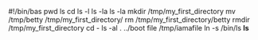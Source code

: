 #!/bin/bas
pwd
ls
cd
ls -l
ls -la
ls -la
mkdir /tmp/my_first_directory
mv /tmp/betty /tmp/my_first_directory/
rm /tmp/my_first_directory/betty
rmdir /tmp/my_first_directory
cd - 
ls -al . ../boot
file /tmp/iamafile
ln -s /bin/ls __ls__
